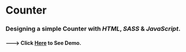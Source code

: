 # Counter

### Designing a simple Counter with *HTML*, *SASS* & *JavaScript*.

#### --->  Click [Here](https://hojjatgholamzadeh1997.github.io/Counter/) to See Demo.
